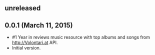 ## unreleased ##

## 0.0.1 (March 11, 2015) ##

*   #1 Year in reviews music resource with top albums and songs from http://Volontari.at API.
*   Initial version.